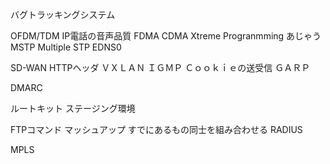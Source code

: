 バグトラッキングシステム

OFDM/TDM
IP電話の音声品質
FDMA CDMA
Xtreme Progranmming
	あじゃう
MSTP
	Multiple STP
EDNS0

SD-WAN
HTTPヘッダ
ＶＸＬＡＮ
ＩＧＭＰ
Ｃｏｏｋｉｅの送受信
ＧＡＲＰ

DMARC


ルートキット
ステージング環境

FTPコマンド
マッシュアップ
	すでにあるもの同士を組み合わせる
RADIUS

MPLS